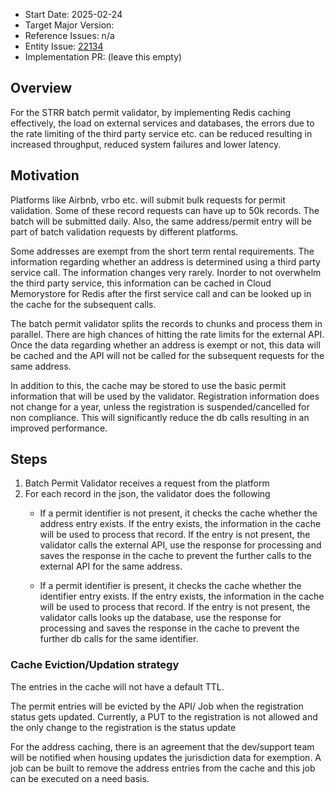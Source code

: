 
- Start Date: 2025-02-24
- Target Major Version:
- Reference Issues: n/a
- Entity Issue: [22134](https://github.com/bcgov/entity/issues/26029)
- Implementation PR: (leave this empty)


## Overview

For the STRR batch permit validator, by implementing Redis caching effectively, the load on external services and databases,
the errors due to the rate limiting of the third party service etc. can be reduced resulting in increased throughput,
reduced system failures and lower latency.

## Motivation
Platforms like Airbnb, vrbo etc. will submit bulk requests for permit validation. Some of these record requests can have up to
50k records. The batch will be submitted daily. Also, the same address/permit entry will be part of batch validation requests
by different platforms.

Some addresses are exempt from the short term rental requirements. The information regarding whether an address is determined
using a third party service call. The information changes very rarely. Inorder to not overwhelm the third party service,
this information can be cached in Cloud Memorystore for Redis after the first service call and can be looked up in the cache
for the subsequent calls.

The batch permit validator splits the records to chunks and process them in parallel. There are high chances of hitting
the rate limits for the external API. Once the data regarding whether an address is exempt or not, this data will be 
cached and the API will not be called for the subsequent requests for the same address.

In addition to this, the cache may be stored to use the basic permit information that will be used by the validator.
Registration information does not change for a year, unless the registration is suspended/cancelled for non compliance.
This will significantly reduce the db calls resulting in an improved performance.

## Steps
1. Batch Permit Validator receives a request from the platform
2. For each record in the json, the validator does the following
   * If a permit identifier is not present, it checks the cache whether the address entry exists. If the entry exists,
     the information in the cache will be used to process that record. If the entry is not present, the validator calls
     the external API, use the response for processing and saves the response in the cache to prevent the further
     calls to the external API for the same address.
   
   * If a permit identifier is  present, it checks the cache whether the identifier entry exists. If the entry exists,
     the information in the cache will be used to process that record. If the entry is not present, the validator calls
     looks up the database, use the response for processing and saves the response in the cache to prevent the further
     db calls for the same identifier.


### Cache Eviction/Updation strategy
The entries in the cache will not have a default TTL.

The permit entries will be evicted by the API/ Job when the registration status gets updated. Currently, a PUT to the
registration is not allowed and the only change to the registration is the status update

For the address caching, there is an agreement that the dev/support team will be notified when housing updates the
jurisdiction data for exemption. A job can be built to remove the address entries from the cache and this job can be
executed on a need basis.


